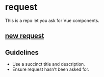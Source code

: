 # request
This is a repo let you ask for Vue components.

## [new request](../../issues/new)

## Guidelines

- Use a succinct title and description.
- Ensure request hasn't been asked for.
